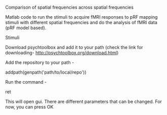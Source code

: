Comparison of spatial frequencies across spatial frequencies

Matlab code to run the stimuli to acquire fMRI responses to pRF mapping stimuli with different spatial frequencies and do the analysis of fMRI data (pRF model based).



Stimuli

Download psychtoolbox and add it to your path (check the link for downloading- http://psychtoolbox.org/download.html)



Add the repository to your path -

addpath(genpath('path/to/local/repo'))



Run the command - 

ret

This will open gui. There are different parameters that can be changed. For now, you can press OK